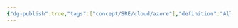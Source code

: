 ```yaml
---
{"dg-publish":true,"tags":["concept/SRE/cloud/azure"],"definition":"Allow Applications to run on isolated and dedicated environment at high scale.","ms-learn-url":"https://learn.microsoft.com/en-us/azure/app-service/environment/overview","permalink":"/concepts/azure-app-service-environment/","dgPassFrontmatter":true}
---
```






